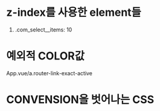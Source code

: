# z-index를 사용한 element들

1. .com_select__items: 10

# 예외적 COLOR값

App.vue/a.router-link-exact-active

# CONVENSION을 벗어나는 CSS